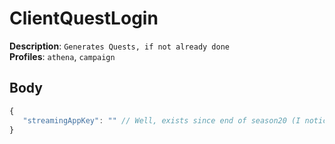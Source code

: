 # ClientQuestLogin

**Description**: `Generates Quests, if not already done` \
**Profiles**: `athena`, `campaign`

## Body

```js
{
   "streamingAppKey": "" // Well, exists since end of season20 (I noticed it on 19.05.2022) ig its for GeForceNow or XboxCloud stuff - Can be left empty
}
```
